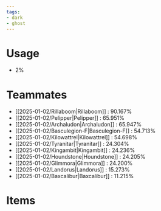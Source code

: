 ```yaml
---
tags:
- dark
- ghost
---
```

# Usage
- 2%
# Teammates
- [[2025-01-02/Rillaboom|Rillaboom]] : 90.167%
- [[2025-01-02/Pelipper|Pelipper]] : 65.951%
- [[2025-01-02/Archaludon|Archaludon]] : 65.947%
- [[2025-01-02/Basculegion-F|Basculegion-F]] : 54.713%
- [[2025-01-02/Kilowattrel|Kilowattrel]] : 54.698%
- [[2025-01-02/Tyranitar|Tyranitar]] : 24.304%
- [[2025-01-02/Kingambit|Kingambit]] : 24.236%
- [[2025-01-02/Houndstone|Houndstone]] : 24.205%
- [[2025-01-02/Glimmora|Glimmora]] : 24.200%
- [[2025-01-02/Landorus|Landorus]] : 15.273%
- [[2025-01-02/Baxcalibur|Baxcalibur]] : 11.215%
# Items